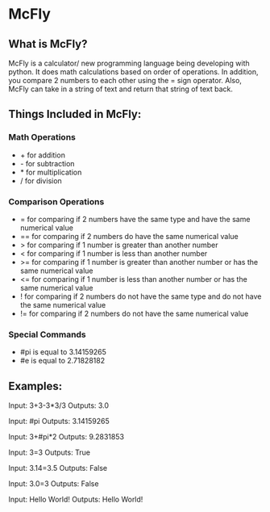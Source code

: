 <h1>McFly</h1>

<h2>What is McFly?</h2>
<p>McFly is a calculator/ new programming language being developing with python. It does math calculations based on order of operations. In addition, you compare 2 numbers to each other using the = sign operator. Also, McFly can take in a string of text and return that string of text back.</p>

<h2>Things Included in McFly:</h2>

<h3>Math Operations</h3> 
  <ul>
    <li>+ for addition</li>
    <li>- for subtraction</li>
    <li>* for multiplication</li>
    <li>/ for division</li>
  </ul>

<h3>Comparison Operations</h3> 
  <ul>
    <li>= for comparing if 2 numbers have the same type and have the same numerical value</li>
    <li>== for comparing if 2 numbers do have the same numerical value</li>
    <li>> for comparing if 1 number is greater than another number</li>
    <li>< for comparing if 1 number is less than another number</li>
    <li>>= for comparing if 1 number is greater than another number or has the same numerical value</li>
    <li><= for comparing if 1 number is less than another number or has the same numerical value</li>
    <li>! for comparing if 2 numbers do not have the same type and do not have the same numerical value</li>
    <li>!= for comparing if 2 numbers do not have the same numerical value</li>
  </ul>

<h3>Special Commands</h3>
  <ul>
    <li>#pi is equal to 3.14159265</li>
    <li>#e is equal to 2.71828182</li>
  </ul>
  
<h2>Examples:</h2>
  <p>Input: 3+3-3*3/3 Outputs: 3.0
  <p>Input: #pi  Outputs: 3.14159265</p> 
  <p>Input: 3+#pi*2 Outputs: 9.2831853</p>
  <p>Input: 3=3 Outputs: True</p>
  <p>Input: 3.14=3.5 Outputs: False</p>
  <p>Input: 3.0=3 Outputs: False</p>
  <p>Input: Hello World! Outputs: Hello World!</p>
